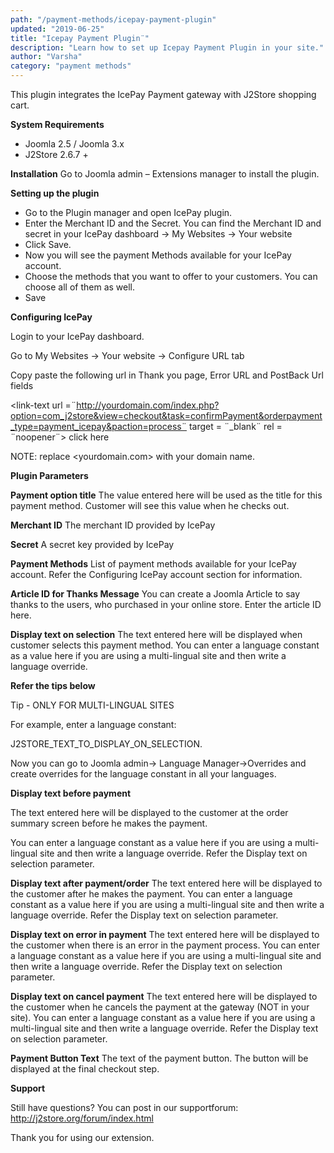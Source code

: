 ```yaml
---
path: "/payment-methods/icepay-payment-plugin"
updated: "2019-06-25"
title: "Icepay Payment Plugin¨"
description: "Learn how to set up Icepay Payment Plugin in your site."
author: "Varsha"
category: "payment methods"
---
```


This plugin integrates the IcePay Payment gateway with J2Store shopping cart.

**System Requirements**

* Joomla 2.5 / Joomla 3.x
* J2Store 2.6.7 +

**Installation**
Go to Joomla admin – Extensions manager to install the plugin.

**Setting up the plugin**

* Go to the Plugin manager and open IcePay plugin.
* Enter the Merchant ID and the Secret. You can find the Merchant ID and secret in your IcePay dashboard → My Websites → Your website
* Click Save.
* Now you will see the payment Methods available for your IcePay account.
* Choose the methods that you want to offer to your customers. You can choose all of them as well.
* Save

**Configuring IcePay**

Login to your IcePay dashboard.

Go to My Websites → Your website → Configure URL tab

Copy paste the following url in Thank you page, Error URL and PostBack Url fields

<link-text url =¨http://yourdomain.com/index.php?option=com_j2store&view=checkout&task=confirmPayment&orderpayment_type=payment_icepay&paction=process¨ target = ¨_blank¨ rel = ¨noopener¨> click here </link-text>

NOTE: replace <yourdomain.com> with your domain name.

**Plugin Parameters**

**Payment option title**
The value entered here will be used as the title for this payment method. Customer will see this value when he checks out.

**Merchant ID**
The merchant ID provided by IcePay

**Secret**
A secret key provided by IcePay

**Payment Methods**
List of payment methods available for your IcePay account. Refer the Configuring IcePay account section for information.

**Article ID for Thanks Message**
You can create a Joomla Article to say thanks to the users, who purchased in your online store. Enter the article ID here.

**Display text on selection**
The text entered here will be displayed when customer selects this payment method.
You can enter a language constant as a value here if you are using a multi-lingual site and then write a language override.

**Refer the tips below**

Tip - ONLY FOR MULTI-LINGUAL SITES

For example, enter a language constant:

J2STORE_TEXT_TO_DISPLAY_ON_SELECTION.

Now you can go to Joomla admin-> Language Manager->Overrides and create overrides for the language constant in all your languages.

**Display text before payment**

The text entered here will be displayed to the customer at the order summary screen before he makes the payment.

You can enter a language constant as a value here if you are using a multi-lingual site and then write a language override. Refer the Display text on selection parameter.

**Display text after payment/order**
The text entered here will be displayed to the customer after he makes the payment.
You can enter a language constant as a value here if you are using a multi-lingual site and then write a language override. Refer the Display text on selection parameter.

**Display text on error in payment**
The text entered here will be displayed to the customer when there is an error in the payment process.
You can enter a language constant as a value here if you are using a multi-lingual site and then write a language override. Refer the Display text on selection parameter.

**Display text on cancel payment**
The text entered here will be displayed to the customer when he cancels the payment at the gateway (NOT in your site).
You can enter a language constant as a value here if you are using a multi-lingual site and then write a language override. Refer the Display text on selection parameter.

**Payment Button Text**
The text of the payment button. The button will be displayed at the final checkout step.

**Support**

Still have questions? You can post in our supportforum: http://j2store.org/forum/index.html

Thank you for using our extension.

